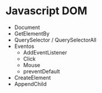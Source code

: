 # Javascript DOM

- Document
- GetElementBy
- QuerySelector / QuerySelectorAll
- Eventos
  - AddEventListener
  - Click
  - Mouse
  - preventDefault
- CreateElement
- AppendChild
